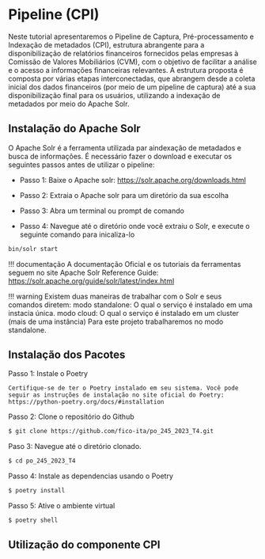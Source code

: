 
# Pipeline (CPI)

Neste tutorial apresentaremos o Pipeline de Captura, Pré-processamento e Indexação de metadados (CPI), estrutura abrangente para a disponibilização de relatórios financeiros fornecidos pelas empresas à Comissão de Valores Mobiliários (CVM), com o objetivo de facilitar a análise e o acesso a informações financeiras relevantes. 
A estrutura proposta é composta por várias etapas interconectadas, que abrangem desde a coleta inicial dos dados financeiros (por meio de um pipeline de captura) até a sua disponibilização final para os usuários, utilizando a indexação de metadados por meio do Apache
Solr.


## Instalação do Apache Solr

O Apache Solr é a ferramenta utilizada par aindexação de metadados e busca de informações. É necessário fazer o download e executar os seguintes passos antes de utilizar o pipeline:

* Passo 1: Baixe o Apache solr: https://solr.apache.org/downloads.html

* Passo 2: Extraia o Apache solr para um diretório da sua escolha

* Passo 3: Abra um terminal ou prompt de comando

* Passo 4: Navegue até o diretório onde você extraiu o Solr, e execute o seguinte comando para inicaliza-lo

```bash
bin/solr start
```
!!! documentação 
    A documentação Oficial e os tutoriais da ferramentas seguem no site Apache Solr Reference Guide: https://solr.apache.org/guide/solr/latest/index.html

!!! warning
    Existem duas maneiras de trabalhar com o Solr e seus comandos diretem:
    modo standalone: O qual o serviço é instalado em uma instacia única.
    modo cloud: O qual o serviço é instalado em um cluster (mais de uma instância)
    Para este projeto trabalharemos no modo standalone.

## Instalação dos Pacotes 


Passo 1: Instale o Poetry
```text
Certifique-se de ter o Poetry instalado em seu sistema. Você pode seguir as instruções de instalação no site oficial do Poetry: 
https://python-poetry.org/docs/#installation
```
Passo 2: Clone o repositório do Github

```bash
$ git clone https://github.com/fico-ita/po_245_2023_T4.git
```
Paso 3: Navegue até o diretório clonado.
```bash
$ cd po_245_2023_T4
```

Passo 4: Instale as dependencias usando o Poetry
```bash
$ poetry install
```

Passo 5: Ative o ambiente virtual

```bash
$ poetry shell
```
## Utilização do componente CPI


